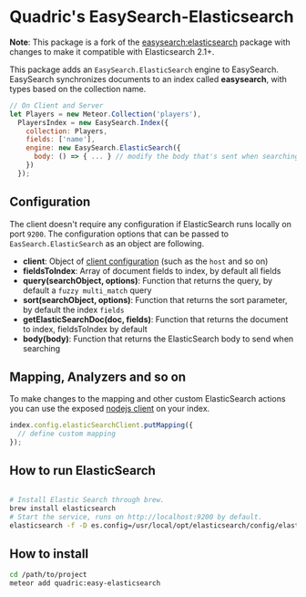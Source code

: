 Quadric's EasySearch-Elasticsearch
=====================

**Note**: This package is a fork of the [easysearch:elasticsearch](https://github.com/matteodem/meteor-easy-search/tree/master/packages/easysearch:elasticsearch) package with changes to make it compatible with Elasticsearch 2.1+.

This package adds an `EasySearch.ElasticSearch` engine to EasySearch. EasySearch synchronizes documents to an index called
__easysearch__, with types based on the collection name.

```javascript
// On Client and Server
let Players = new Meteor.Collection('players'),
  PlayersIndex = new EasySearch.Index({
    collection: Players,
    fields: ['name'],
    engine: new EasySearch.ElasticSearch({
      body: () => { ... } // modify the body that's sent when searching
    })
  });
```

## Configuration

The client doesn't require any configuration if ElasticSearch runs locally on port `9200`.
The configuration options that can be passed to `EasSearch.ElasticSearch` as an object are following.

* __client__: Object of [client configuration](https://www.elastic.co/guide/en/elasticsearch/client/javascript-api/current/quick-start.html) (such as the `host` and so on)
* __fieldsToIndex__: Array of document fields to index, by default all fields
* __query(searchObject, options)__: Function that returns the query, by default a `fuzzy multi_match` query
* __sort(searchObject, options)__: Function that returns the sort parameter, by default the index `fields`
* __getElasticSearchDoc(doc, fields)__: Function that returns the document to index, fieldsToIndex by default
* __body(body)__: Function that returns the ElasticSearch body to send when searching

## Mapping, Analyzers and so on

To make changes to the mapping and other custom ElasticSearch actions you can use the exposed [nodejs client](https://www.npmjs.com/package/elasticsearch) on your index.

```javascript
index.config.elasticSearchClient.putMapping({
  // define custom mapping
});
```

## How to run ElasticSearch

```sh

# Install Elastic Search through brew.
brew install elasticsearch
# Start the service, runs on http://localhost:9200 by default.
elasticsearch -f -D es.config=/usr/local/opt/elasticsearch/config/elasticsearch.yml
```

## How to install

```sh
cd /path/to/project
meteor add quadric:easy-elasticsearch
```
